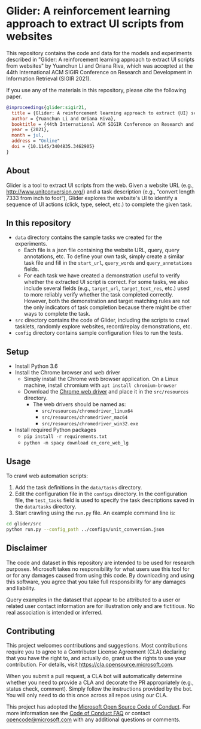 # Glider: A reinforcement learning approach to extract UI scripts from websites

This repository contains the code and data for the models and experiments described in "Glider: A reinforcement learning approach to extract UI scripts from websites" by Yuanchun Li and Oriana Riva, which was accepted at the 44th International ACM SIGIR Conference on Research and Development in Information Retrieval (SIGIR 2021).

If you use any of the materials in this repository, please cite the following paper.

``` bibtex
@inproceedings{glider:sigir21,
  title = {Glider: A reinforcement learning approach to extract {UI} scripts from websites},
  author = {Yuanchun Li and Oriana Riva},
  booktitle = {44th International ACM SIGIR Conference on Research and Development in Information Retrieval (SIGIR 2021)},
  year = {2021},
  month = jul,
  address = "Online"
  doi = {10.1145/3404835.3462905}
}
```

## About

Glider is a tool to extract UI scripts from the web. Given a website URL (e.g., http://www.unitconversion.org/) and a task description (e.g., “convert length 7333 from inch to foot”), Glider explores the website's UI to identify a sequence of UI actions (click, type, select, etc.) to complete the given task.

## In this repository

- `data` directory contains the sample tasks we created for the experiments.
    - Each file is a json file containing the website URL, query, query annotations, etc. To define your own task, simply create a similar task file and fill in the `start_url`, `query_words` and `query_annotations` fields.
    - For each task we have created a demonstration useful to verify whether the extracted UI script is correct. For some tasks, we also include several fields (e.g., `target_url`, `target_text_res`, etc.) used to more reliably verify whether the task completed correctly. However, both the demonstration and target matching rules are not the only indicators of task completion because there might be other ways to complete the task.
- `src` directory contains the code of Glider, including the scripts to crawl tasklets, randomly explore websites, record/replay demonstrations, etc. 
- `config` directory contains sample configuration files to run the tests.

## Setup

- Install Python 3.6
- Install the Chrome browser and web driver
    - Simply install the Chrome web browser application. On a Linux machine, install chromium with `apt install chromium-browser`
    - Download the [Chrome web driver](https://chromedriver.chromium.org/downloads) and place it in the `src/resources` directory.
        - The web drivers should be named as:
            - `src/resources/chromedriver_linux64`
            - `src/resources/chromedriver_mac64`
            - `src/resources/chromedriver_win32.exe`
- Install required Python packages
    - `pip install -r requirements.txt`
    - `python -m spacy download en_core_web_lg`

## Usage

To crawl web automation scripts:

1. Add the task definitions in the `data/tasks` directory.
2. Edit the configuration file in the `configs` directory. In the configuration file, the `test_tasks` field is used to specify the task descriptions saved in the `data/tasks` directory.
3. Start crawling using the `run.py` file. An example command line is:

``` bash
cd glider/src
python run.py --config_path ../configs/unit_conversion.json
``` 

## Disclaimer

The code and dataset in this repository are intended to be used for research purposes. Microsoft takes no responsibility for what users use this tool for or for any damages caused from using this code. By downloading and using this software, you agree that you take full responsibility for any damages and liability.

Query examples in the dataset that appear to be attributed to a user or related user contact information are for illustration only and are fictitious. No real association is intended or inferred.

## Contributing

This project welcomes contributions and suggestions.  Most contributions require you to agree to a
Contributor License Agreement (CLA) declaring that you have the right to, and actually do, grant us
the rights to use your contribution. For details, visit https://cla.opensource.microsoft.com.

When you submit a pull request, a CLA bot will automatically determine whether you need to provide
a CLA and decorate the PR appropriately (e.g., status check, comment). Simply follow the instructions
provided by the bot. You will only need to do this once across all repos using our CLA.

This project has adopted the [Microsoft Open Source Code of Conduct](https://opensource.microsoft.com/codeofconduct/).
For more information see the [Code of Conduct FAQ](https://opensource.microsoft.com/codeofconduct/faq/) or
contact [opencode@microsoft.com](mailto:opencode@microsoft.com) with any additional questions or comments.

